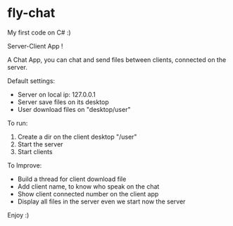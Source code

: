 # fly-chat

My first code on C# :)

Server-Client App !

A Chat App, you can chat and send files between clients, connected on the server.




Default settings:
- Server on local ip: 127.0.0.1
- Server save files on its desktop
- User download files on "desktop/user" 


To run:
1. Create a dir on the client desktop "/user"
2. Start the server
3. Start clients



To Improve:
- Build a thread for client download file
- Add client name, to know who speak on the chat
- Show client connected number on the client app
- Display all files in the server even we start now the server


Enjoy :)
